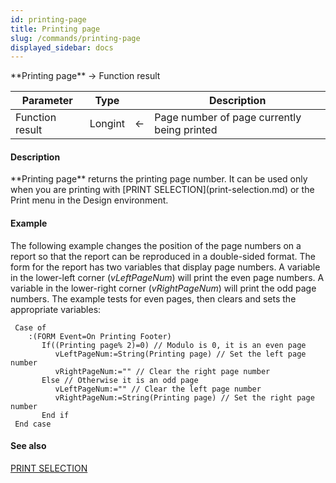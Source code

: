```yaml
---
id: printing-page
title: Printing page
slug: /commands/printing-page
displayed_sidebar: docs
---
```


<!--REF #_command_.Printing page.Syntax-->**Printing page**  -> Function result<!-- END REF-->
<!--REF #_command_.Printing page.Params-->
| Parameter | Type |  | Description |
| --- | --- | --- | --- |
| Function result | Longint | &#8592; | Page number of page currently being printed |

<!-- END REF-->

#### Description 

<!--REF #_command_.Printing page.Summary-->**Printing page** returns the printing page number.<!-- END REF--> It can be used only when you are printing with [PRINT SELECTION](print-selection.md) or the Print menu in the Design environment.

#### Example 

The following example changes the position of the page numbers on a report so that the report can be reproduced in a double-sided format. The form for the report has two variables that display page numbers. A variable in the lower-left corner (*vLeftPageNum*) will print the even page numbers. A variable in the lower-right corner (*vRightPageNum*) will print the odd page numbers. The example tests for even pages, then clears and sets the appropriate variables:

```4d
 Case of
    :(FORM Event=On Printing Footer)
       If((Printing page% 2)=0) // Modulo is 0, it is an even page
          vLeftPageNum:=String(Printing page) // Set the left page number
          vRightPageNum:="" // Clear the right page number
       Else // Otherwise it is an odd page
          vLeftPageNum:="" // Clear the left page number
          vRightPageNum:=String(Printing page) // Set the right page number
       End if
 End case
```

#### See also 

[PRINT SELECTION](print-selection.md)  